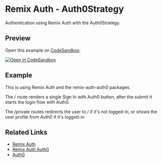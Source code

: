 # Remix Auth - Auth0Strategy

Authentication using Remix Auth with the Auth0Strategy.

## Preview

Open this example on [CodeSandbox](https://codesandbox.com):

[![Open in CodeSandbox](https://codesandbox.io/static/img/play-codesandbox.svg)](https://codesandbox.io/s/github/remix-run/remix/tree/main/examples/remix-auth-auth0)

## Example

This is using Remix Auth and the remix-auth-auth0 packages.

The / route renders a single Sign In with Auth0 button, after the submit it starts the login flow with Auth0.

The /private routes redirects the user to / if it's not logged-in, or shows the user profile from Auth0 if it's logged-in

## Related Links

- [Remix Auth](https://github.com/sergiodxa/remix-auth)
- [Remix Auth Auth0](https://github.com/danestves/remix-auth-auth0)
- [Auth0](https://auth0.com/)
